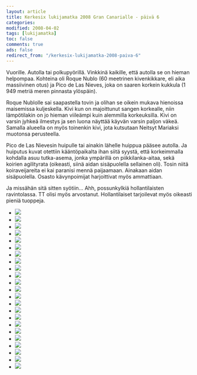 ```yaml
--- 
layout: article 
title: Kerkesix lukijamatka 2008 Gran Canarialle - päivä 6 
categories: 
modified: 2008-04-02 
tags: [lukijamatka]
toc: false 
comments: true 
ads: false 
redirect_from: "/kerkesix-lukijamatka-2008-paiva-6" 
--- 
```


Vuorille. Autolla tai polkupyörillä. Vinkkinä kaikille, että autolla se
on hieman helpompaa. Kohteina oli Roque Nublo (60 meetrinen
kivenkikkare, eli aika massiivinen otus) ja Pico de Las Nieves, joka on
saaren korkein kukkula (1 949 metriä meren pinnasta ylöspäin).

Roque Nublolle sai saapastella tovin ja olihan se oikein mukava
hienoissa maisemissa kuljeskella. Kivi kun on majoittunut sangen
korkealle, niin lämpötilakin on jo hieman viileämpi kuin alemmilla
korkeuksilla. Kivi on varsin jyhkeä ilmestys ja sen luona näyttää käyvän
varsin paljon väkeä. Samalla alueella on myös toinenkin kivi, jota
kutsutaan Neitsyt Mariaksi muotonsa perusteella.

Pico de Las Nievesin huipulle tai ainakin lähelle huippua pääsee
autolla. Ja huiputus kuvat otettiin kääntöpaikalta ihan siitä syystä,
että korkeimmalla kohdalla asuu tutka-asema, jonka ympärillä on
piikkilanka-aitaa, sekä koirien agilityrata (oikeasti, siinä aidan
sisäpuolella sellainen oli). Tosin niitä koiraveijareita ei kai paranisi
mennä paijaamaan. Ainakaan aidan sisäpuolella. Osasto kävynpoimijat
harjoittivat myös ammattiaan.

Ja missähän sitä sitten syötiin... Ahh, possunkylkiä hollantilaisten
ravintolassa. TT olisi myös arvostanut. Hollantilaiset
tarjoilevat myös oikeasti pieniä tuoppeja.

<div class="image-gallery">

-   [![](/Media/Default/ImageGalleries/kerkesix-lukijamatka-2008-paiva-6/Thumbnails/DSC_0645.JPG)](/Media/Default/ImageGalleries/kerkesix-lukijamatka-2008-paiva-6/DSC_0645.JPG)
-   [![](/Media/Default/ImageGalleries/kerkesix-lukijamatka-2008-paiva-6/Thumbnails/DSC_0657.JPG)](/Media/Default/ImageGalleries/kerkesix-lukijamatka-2008-paiva-6/DSC_0657.JPG)
-   [![](/Media/Default/ImageGalleries/kerkesix-lukijamatka-2008-paiva-6/Thumbnails/DSC_0674.JPG)](/Media/Default/ImageGalleries/kerkesix-lukijamatka-2008-paiva-6/DSC_0674.JPG)
-   [![](/Media/Default/ImageGalleries/kerkesix-lukijamatka-2008-paiva-6/Thumbnails/DSC_0684.JPG)](/Media/Default/ImageGalleries/kerkesix-lukijamatka-2008-paiva-6/DSC_0684.JPG)
-   [![](/Media/Default/ImageGalleries/kerkesix-lukijamatka-2008-paiva-6/Thumbnails/DSC_0713.JPG)](/Media/Default/ImageGalleries/kerkesix-lukijamatka-2008-paiva-6/DSC_0713.JPG)
-   [![](/Media/Default/ImageGalleries/kerkesix-lukijamatka-2008-paiva-6/Thumbnails/DSC_0718.JPG)](/Media/Default/ImageGalleries/kerkesix-lukijamatka-2008-paiva-6/DSC_0718.JPG)
-   [![](/Media/Default/ImageGalleries/kerkesix-lukijamatka-2008-paiva-6/Thumbnails/DSC_0720.JPG)](/Media/Default/ImageGalleries/kerkesix-lukijamatka-2008-paiva-6/DSC_0720.JPG)
-   [![](/Media/Default/ImageGalleries/kerkesix-lukijamatka-2008-paiva-6/Thumbnails/DSC_0722.JPG)](/Media/Default/ImageGalleries/kerkesix-lukijamatka-2008-paiva-6/DSC_0722.JPG)
-   [![](/Media/Default/ImageGalleries/kerkesix-lukijamatka-2008-paiva-6/Thumbnails/DSC_0723.JPG)](/Media/Default/ImageGalleries/kerkesix-lukijamatka-2008-paiva-6/DSC_0723.JPG)
-   [![](/Media/Default/ImageGalleries/kerkesix-lukijamatka-2008-paiva-6/Thumbnails/DSC_0725.JPG)](/Media/Default/ImageGalleries/kerkesix-lukijamatka-2008-paiva-6/DSC_0725.JPG)
-   [![](/Media/Default/ImageGalleries/kerkesix-lukijamatka-2008-paiva-6/Thumbnails/DSC_0733.JPG)](/Media/Default/ImageGalleries/kerkesix-lukijamatka-2008-paiva-6/DSC_0733.JPG)
-   [![](/Media/Default/ImageGalleries/kerkesix-lukijamatka-2008-paiva-6/Thumbnails/DSC_0734.JPG)](/Media/Default/ImageGalleries/kerkesix-lukijamatka-2008-paiva-6/DSC_0734.JPG)
-   [![](/Media/Default/ImageGalleries/kerkesix-lukijamatka-2008-paiva-6/Thumbnails/DSC_0739.JPG)](/Media/Default/ImageGalleries/kerkesix-lukijamatka-2008-paiva-6/DSC_0739.JPG)
-   [![](/Media/Default/ImageGalleries/kerkesix-lukijamatka-2008-paiva-6/Thumbnails/DSC_0748.JPG)](/Media/Default/ImageGalleries/kerkesix-lukijamatka-2008-paiva-6/DSC_0748.JPG)
-   [![](/Media/Default/ImageGalleries/kerkesix-lukijamatka-2008-paiva-6/Thumbnails/DSC_0753.JPG)](/Media/Default/ImageGalleries/kerkesix-lukijamatka-2008-paiva-6/DSC_0753.JPG)
-   [![](/Media/Default/ImageGalleries/kerkesix-lukijamatka-2008-paiva-6/Thumbnails/DSC_0755.JPG)](/Media/Default/ImageGalleries/kerkesix-lukijamatka-2008-paiva-6/DSC_0755.JPG)
-   [![](/Media/Default/ImageGalleries/kerkesix-lukijamatka-2008-paiva-6/Thumbnails/DSC_0768.JPG)](/Media/Default/ImageGalleries/kerkesix-lukijamatka-2008-paiva-6/DSC_0768.JPG)
-   [![](/Media/Default/ImageGalleries/kerkesix-lukijamatka-2008-paiva-6/Thumbnails/DSC_0775.JPG)](/Media/Default/ImageGalleries/kerkesix-lukijamatka-2008-paiva-6/DSC_0775.JPG)
-   [![](/Media/Default/ImageGalleries/kerkesix-lukijamatka-2008-paiva-6/Thumbnails/DSC_0780.JPG)](/Media/Default/ImageGalleries/kerkesix-lukijamatka-2008-paiva-6/DSC_0780.JPG)
-   [![](/Media/Default/ImageGalleries/kerkesix-lukijamatka-2008-paiva-6/Thumbnails/DSC_0799.JPG)](/Media/Default/ImageGalleries/kerkesix-lukijamatka-2008-paiva-6/DSC_0799.JPG)
-   [![](/Media/Default/ImageGalleries/kerkesix-lukijamatka-2008-paiva-6/Thumbnails/DSC_0813.JPG)](/Media/Default/ImageGalleries/kerkesix-lukijamatka-2008-paiva-6/DSC_0813.JPG)
-   [![](/Media/Default/ImageGalleries/kerkesix-lukijamatka-2008-paiva-6/Thumbnails/DSC_0825.JPG)](/Media/Default/ImageGalleries/kerkesix-lukijamatka-2008-paiva-6/DSC_0825.JPG)
-   [![](/Media/Default/ImageGalleries/kerkesix-lukijamatka-2008-paiva-6/Thumbnails/DSC_0827.JPG)](/Media/Default/ImageGalleries/kerkesix-lukijamatka-2008-paiva-6/DSC_0827.JPG)

</div>
